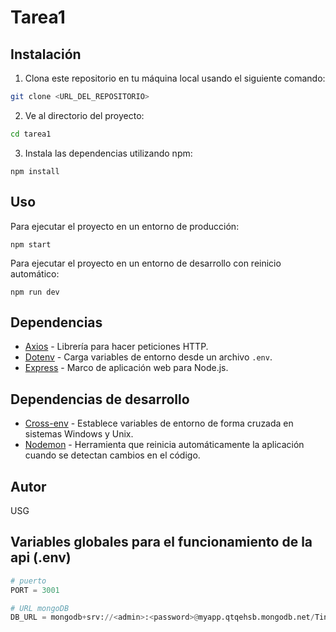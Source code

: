 # Tarea1

## Instalación
1. Clona este repositorio en tu máquina local usando el siguiente comando:

```bash
git clone <URL_DEL_REPOSITORIO>
```

2. Ve al directorio del proyecto:

```bash
cd tarea1
```

3. Instala las dependencias utilizando npm:

```
npm install
```

## Uso
Para ejecutar el proyecto en un entorno de producción:
```
npm start
```

Para ejecutar el proyecto en un entorno de desarrollo con reinicio automático:
```
npm run dev
```

## Dependencias
- [Axios](https://www.npmjs.com/package/axios) - Librería para hacer peticiones HTTP.
- [Dotenv](https://www.npmjs.com/package/dotenv) - Carga variables de entorno desde un archivo `.env`.
- [Express](https://www.npmjs.com/package/express) - Marco de aplicación web para Node.js.
  
## Dependencias de desarrollo
- [Cross-env](https://www.npmjs.com/package/cross-env) - Establece variables de entorno de forma cruzada en sistemas Windows y Unix.
- [Nodemon](https://www.npmjs.com/package/nodemon) - Herramienta que reinicia automáticamente la aplicación cuando se detectan cambios en el código.

## Autor
USG

## Variables globales para el funcionamiento de la api (.env)
```python
# puerto
PORT = 3001

# URL mongoDB
DB_URL = mongodb+srv://<admin>:<password>@myapp.qtqehsb.mongodb.net/Tiny_canvas?retryWrites=true&w=majority
```
